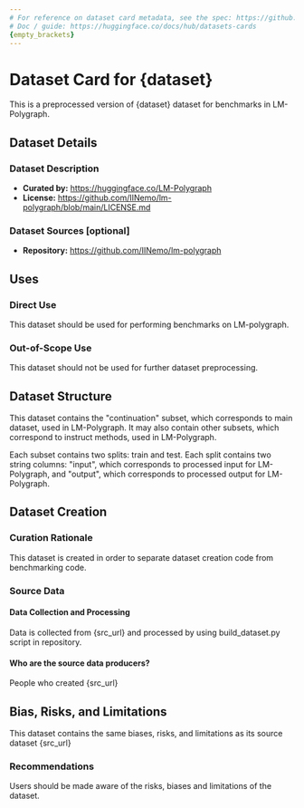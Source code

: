 ```yaml
---
# For reference on dataset card metadata, see the spec: https://github.com/huggingface/hub-docs/blob/main/datasetcard.md?plain=1
# Doc / guide: https://huggingface.co/docs/hub/datasets-cards
{empty_brackets}
---
```


# Dataset Card for {dataset}

<!-- Provide a quick summary of the dataset. -->

This is a preprocessed version of {dataset} dataset for benchmarks in LM-Polygraph.

## Dataset Details

### Dataset Description

<!-- Provide a longer summary of what this dataset is. -->

- **Curated by:** https://huggingface.co/LM-Polygraph
- **License:** https://github.com/IINemo/lm-polygraph/blob/main/LICENSE.md

### Dataset Sources [optional]

<!-- Provide the basic links for the dataset. -->

- **Repository:** https://github.com/IINemo/lm-polygraph

## Uses

<!-- Address questions around how the dataset is intended to be used. -->

### Direct Use

<!-- This section describes suitable use cases for the dataset. -->

This dataset should be used for performing benchmarks on LM-polygraph.

### Out-of-Scope Use

<!-- This section addresses misuse, malicious use, and uses that the dataset will not work well for. -->

This dataset should not be used for further dataset preprocessing.

## Dataset Structure

<!-- This section provides a description of the dataset fields, and additional information about the dataset structure such as criteria used to create the splits, relationships between data points, etc. -->

This dataset contains the "continuation" subset, which corresponds to main dataset, used in LM-Polygraph. It may also contain other subsets, which correspond to instruct methods, used in LM-Polygraph.

Each subset contains two splits: train and test. Each split contains two string columns: "input", which corresponds to processed input for LM-Polygraph, and "output", which corresponds to processed output for LM-Polygraph.

## Dataset Creation

### Curation Rationale

<!-- Motivation for the creation of this dataset. -->

This dataset is created in order to separate dataset creation code from benchmarking code.

### Source Data

<!-- This section describes the source data (e.g. news text and headlines, social media posts, translated sentences, ...). -->

#### Data Collection and Processing

<!-- This section describes the data collection and processing process such as data selection criteria, filtering and normalization methods, tools and libraries used, etc. -->

Data is collected from {src_url} and processed by using build_dataset.py script in repository.

#### Who are the source data producers?

<!-- This section describes the people or systems who originally created the data. It should also include self-reported demographic or identity information for the source data creators if this information is available. -->

People who created {src_url}

## Bias, Risks, and Limitations

<!-- This section is meant to convey both technical and sociotechnical limitations. -->

This dataset contains the same biases, risks, and limitations as its source dataset {src_url}

### Recommendations

<!-- This section is meant to convey recommendations with respect to the bias, risk, and technical limitations. -->

Users should be made aware of the risks, biases and limitations of the dataset.
